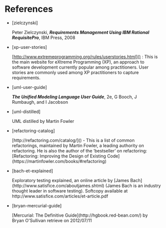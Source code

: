 <link rel="stylesheet" href="{{baseUrl}}/css/textbook.css">

<div class="website-content">

# References

* [zielczynski] <div id="zielczynski">Peter Zielczynski, _**Requirements Management Using IBM Rational RequisitePro**_, IBM Press, 2008</div>

* [xp-user-stories]

  <div id="xp-user-stories">

  [http://www.extremeprogramming.org/rules/userstories.html]() : This is the main website for eXtreme Programming (XP), an approach to software development currently popular among practitioners. User stories are commonly used among XP practitioners to capture requirements.

  </div>

* [uml-user-guide]

  <span id="uml-user-guide">_**The Unified Modeling Language User Guide**_, 2e, G Booch, J Rumbaugh, and I Jacobson </span>

* [uml-distilled] <div id="uml-distilled">UML distilled by Martin Fowler </div>

* [refactoring-catalog]

	<div id="refactoring-catalog">[http://refactoring.com/catalog/]() - This is a list of common refactorings, maintained by Martin Fowler, a leading authority on refactoring. He is also the author of the ‘bestseller’ on refactoring: [Refactoring: Improving the Design of Existing Code](https://martinfowler.com/books/#refactoring)</div>


* [bach-et-explained]

  <div id="bach-et-explained">Exploratory testing explained, an online article by [James Bach](http://www.satisfice.com/aboutjames.shtml) (James Bach is an industry thought leader in software testing). Softcopy available at http://www.satisfice.com/articles/et-article.pdf</div>

* [bryan-mercurial-guide]

  <div id="bryan-mercurial-guide">[Mercurial: The Definitive Guide](http://hgbook.red-bean.com/) by Bryan O'Sullivan retrieve on 2012/07/11</div>

</div>
